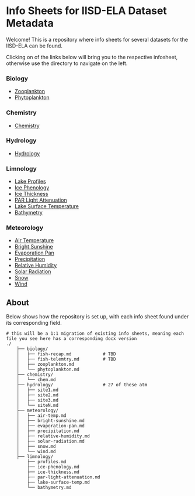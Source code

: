# Info Sheets for IISD-ELA Dataset Metadata

Welcome! This is a repository where info sheets for several datasets for the IISD-ELA can be found.

Clicking on of the links below will bring you to the respective infosheet, otherwise use the directory to navigate on the left.


### Biology
<!-- - [Fish Recapture](biology/fish-recap.md)
- [Fish Telemetry](biology/fish-telemtry.md) -->
- [Zooplankton](biology/zooplankton.md)
- [Phytoplankton](biology/phytoplankton.md)

### Chemistry
- [Chemistry](chemistry/chem.md)

### Hydrology
- [Hydrology](hydrology/.....md)

### Limnology
- [Lake Profiles](limnology/profiles.md)
- [Ice Phenology](limnology/ice-phenology.md)
- [Ice Thickness](limnology/ice-thickness.md)
- [PAR Light Attenuation](limnology/par-light-attenuation.md)
- [Lake Surface Temperature](limnology/lake-surface-temp.md)
- [Bathymetry](limnology/bathymetry.md)

### Meteorology
- [Air Temperature](meteorology/air-temp.md)
- [Bright Sunshine](meteorology/bright-sunshine.md)
- [Evaporation Pan](meteorology/evaporation-pan.md)
- [Precipitation](meteorology/precipitation.md)
- [Relative Humidity](meteorology/relative-humidity.md)
- [Solar Radiation](meteorology/solar-radiation.md)
- [Snow](meteorology/snow.md)
- [Wind](meteorology/wind.md)


## About
Below shows how the repository is set up, with each info sheet found under its corresponding field.


```
# this will be a 1:1 migration of existing info sheets, meaning each file you see here has a corresponding docx version
./
    ├── biology/
    │   ├── fish-recap.md            # TBD
    │   ├── fish-telemtry.md         # TBD
    │   ├── zooplankton.md         
    │   └── phytoplankton.md
    ├── chemistry/
    │   └── chem.md                  
    ├── hydrology/                   # 27 of these atm
    │   ├── site1.md
    │   ├── site2.md
    │   ├── site3.md
    │   └── siteN.md
    ├── meteorology/
    │   ├── air-temp.md
    │   ├── bright-sunshine.md
    │   ├── evaporation-pan.md
    │   ├── precipitation.md
    │   ├── relative-humidity.md
    │   ├── solar-radiation.md
    │   ├── snow.md
    │   └── wind.md
    ├── limnology/
        ├── profiles.md
        ├── ice-phenology.md
        ├── ice-thickness.md
        ├── par-light-attenuation.md
        ├── lake-surface-temp.md
        └── bathymetry.md

```


